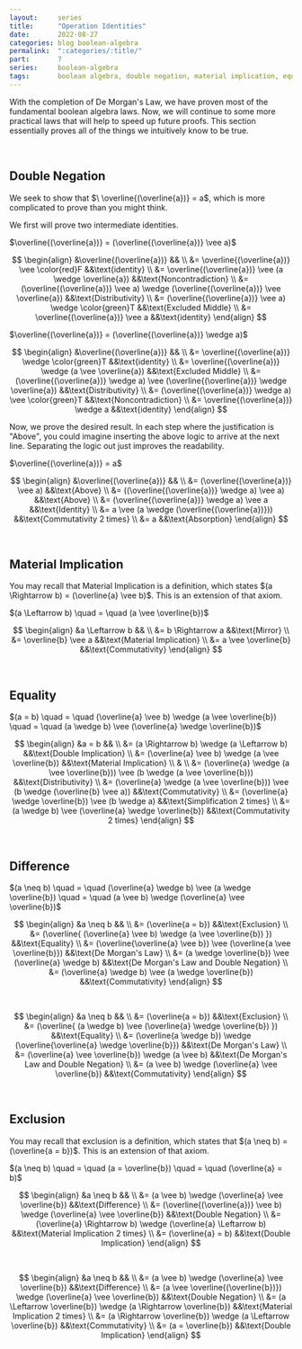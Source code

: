 ```yaml
---
layout:     series
title:      "Operation Identities"
date:       2022-08-27
categories: blog boolean-algebra
permalink:  ":categories/:title/"
part:       7
series:     boolean-algebra
tags:       boolean algebra, double negation, material implication, equality, difference, exclusion
---
```


With the completion of De Morgan's Law, we have proven most of the fundamental boolean algebra laws. Now, we will continue to some more practical laws that will help to speed up future proofs. This section essentially proves all of the things we intuitively know to be true.

<br>

## Double Negation

We seek to show that $\ \overline{(\overline{a})} = a$, which is more complicated to prove than you might think.

We first will prove two intermediate identities.

$\overline{(\overline{a})} = (\overline{(\overline{a})} \vee a)$

$$
\begin{align}
    &\overline{(\overline{a})}                                                                  && \\
    &= \overline{(\overline{a})} \vee \color{red}F                                              &&\text{identity} \\
    &= \overline{(\overline{a})} \vee (a \wedge \overline{a})                                   &&\text{Noncontradiction} \\
    &= (\overline{(\overline{a})} \vee a) \wedge (\overline{(\overline{a})} \vee \overline{a})  &&\text{Distributivity} \\
    &= (\overline{(\overline{a})} \vee a) \wedge \color{green}T                                 &&\text{Excluded Middle} \\
    &= \overline{(\overline{a})} \vee a                                                         &&\text{identity}
\end{align}
$$

$\overline{(\overline{a})} = (\overline{(\overline{a})} \wedge a)$

$$
\begin{align}
    &\overline{(\overline{a})}                                                                      && \\
    &= \overline{(\overline{a})} \wedge \color{green}T                                              &&\text{identity} \\
    &= \overline{(\overline{a})} \wedge (a \vee \overline{a})                                       &&\text{Excluded Middle} \\
    &= (\overline{(\overline{a})} \wedge a) \vee (\overline{(\overline{a})} \wedge \overline{a})    &&\text{Distributivity} \\
    &= (\overline{(\overline{a})} \wedge a) \vee \color{green}T                                     &&\text{Noncontradiction} \\
    &= \overline{(\overline{a})} \wedge a                                                           &&\text{identity}
\end{align}
$$

Now, we prove the desired result. In each step where the justification is "Above", you could imagine inserting the above logic to arrive at the next line. Separating the logic out just improves the readability.

$\overline{(\overline{a})} = a$

$$
\begin{align}
    &\overline{(\overline{a})}                          && \\
    &= (\overline{(\overline{a})} \vee a)               &&\text{Above} \\
    &= ((\overline{(\overline{a})} \wedge a) \vee a)    &&\text{Above} \\
    &= (\overline{(\overline{a})} \wedge a) \vee a      &&\text{Identity} \\
    &= a \vee (a \wedge (\overline{(\overline{a})}))    &&\text{Commutativity 2 times} \\
    &= a                                                &&\text{Absorption}
\end{align}
$$

<br>

## Material Implication

You may recall that Material Implication is a definition, which states $(a \Rightarrow b) = (\overline{a} \vee b)$. This is an extension of that axiom.

$(a \Leftarrow b) \quad = \quad (a \vee \overline{b})$

$$
\begin{align}
    &a \Leftarrow b             && \\
    &= b \Rightarrow a          &&\text{Mirror} \\
    &= \overline{b} \vee a      &&\text{Material Implication} \\
    &= a \vee \overline{b}      &&\text{Commutativity}
\end{align}
$$

<br>

## Equality

$(a = b) \quad = \quad (\overline{a} \vee b) \wedge (a \vee \overline{b}) \quad = \quad (a \wedge b) \vee (\overline{a} \wedge \overline{b})$

$$
\begin{align}
    &a = b                                                                                  && \\
    &= (a \Rightarrow b) \wedge (a \Leftarrow b)                                            &&\text{Double Implication} \\
    &= (\overline{a} \vee b) \wedge (a \vee \overline{b})                                   &&\text{Material Implication} \\
    & \\
    &= (\overline{a} \wedge (a \vee \overline{b})) \vee (b \wedge (a \vee \overline{b}))    &&\text{Distributivity} \\
    &= (\overline{a} \wedge (a \vee \overline{b})) \vee (b \wedge (\overline{b} \vee a))    &&\text{Commutativity} \\
    &= (\overline{a} \wedge \overline{b}) \vee (b \wedge a)                                 &&\text{Simplification 2 times} \\
    &= (a \wedge b) \vee (\overline{a} \wedge \overline{b})                                 &&\text{Commutativity 2 times}
\end{align}
$$

<br>

## Difference

$(a \neq b) \quad = \quad (\overline{a} \wedge b) \vee (a \wedge \overline{b}) \quad = \quad (a \vee b) \wedge (\overline{a} \vee \overline{b})$

$$
\begin{align}
    &a \neq b                                                                   && \\
    &= (\overline{a = b})                                                       &&\text{Exclusion} \\
    &= (\overline{ (\overline{a} \vee b) \wedge (a \vee \overline{b}) })        &&\text{Equality} \\
    &= (\overline{\overline{a} \vee b}) \vee (\overline{a \vee \overline{b}})   &&\text{De Morgan's Law} \\
    &= (a \wedge \overline{b}) \vee (\overline{a} \wedge b)                     &&\text{De Morgan's Law and Double Negation} \\
    &= (\overline{a} \wedge b) \vee (a \wedge \overline{b})                     &&\text{Commutativity}
\end{align}
$$

<br>

$$
\begin{align}
    &a \neq b                                                                       && \\
    &= (\overline{a = b})                                                           &&\text{Exclusion} \\
    &= (\overline{ (a \wedge b) \vee (\overline{a} \wedge \overline{b}) })          &&\text{Equality} \\
    &= (\overline{a \wedge b}) \wedge (\overline{\overline{a} \wedge \overline{b}}) &&\text{De Morgan's Law} \\
    &= (\overline{a} \vee \overline{b}) \wedge (a \vee b)                           &&\text{De Morgan's Law and Double Negation} \\
    &= (a \vee b) \wedge (\overline{a} \vee \overline{b})                           &&\text{Commutativity}
\end{align}
$$

<br>

## Exclusion

You may recall that exclusion is a definition, which states that $(a \neq b) = (\overline{a = b})$. This is an extension of that axiom.

$(a \neq b) \quad = \quad (a = \overline{b}) \quad = \quad (\overline{a} = b)$

$$
\begin{align}
    &a \neq b                                                                       && \\
    &= (a \vee b) \wedge (\overline{a} \vee \overline{b})                           &&\text{Difference} \\
    &= (\overline{(\overline{a})} \vee b) \wedge (\overline{a} \vee \overline{b})   &&\text{Double Negation} \\
    &= (\overline{a} \Rightarrow b) \wedge (\overline{a} \Leftarrow b)              &&\text{Material Implication 2 times} \\
    &= (\overline{a} = b)                                                           &&\text{Double Implication}
\end{align}
$$

<br>

$$
\begin{align}
    &a \neq b                                                                       && \\
    &= (a \vee b) \wedge (\overline{a} \vee \overline{b})                           &&\text{Difference} \\
    &= (a \vee \overline{(\overline{b})}) \wedge (\overline{a} \vee \overline{b})   &&\text{Double Negation} \\
    &= (a \Leftarrow \overline{b}) \wedge (a \Rightarrow \overline{b})              &&\text{Material Implication 2 times} \\
    &= (a \Rightarrow \overline{b}) \wedge (a \Leftarrow \overline{b})              &&\text{Commutativity} \\
    &= (a = \overline{b})                                                           &&\text{Double Implication}
\end{align}
$$